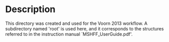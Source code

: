 # Description
This directory was created and used for the Voorn 2013 workflow. A subdirectory named 'root' is used here, and it corresponds to the structures referred to in the instruction manual `MSHFF_UserGuide.pdf'.
